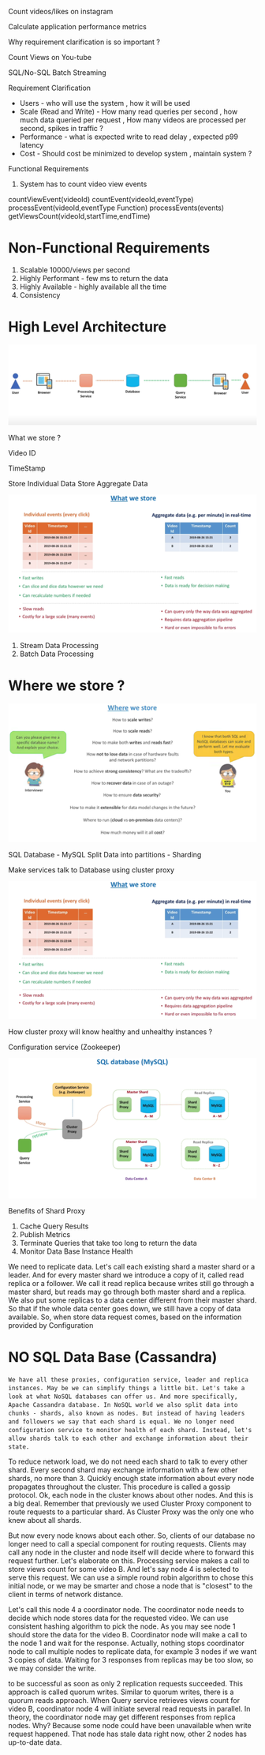 


Count videos/likes on instagram

Calculate application performance metrics


Why requirement clarification is so important ?


Count Views on You-tube


SQL/No-SQL
Batch Streaming


Requirement Clarification

* Users -  who will use the system , how it will be used
* Scale (Read and Write) - How many read queries per second , how much data queried per request , How many videos are processed per second, spikes in traffic ?
* Performance - what is expected write to read delay , expected p99 latency
* Cost - Should cost be minimized to develop system , maintain system ?


Functional Requirements

1. System has to count video view events

countViewEvent(videoId)
countEvent(videoId,eventType)
processEvent(videoId,eventType Function)
processEvents(events)
getViewsCount(videoId,startTime,endTime)


Non-Functional Requirements
=============================


1. Scalable 10000/views per second
2. Highly Performant - few ms to return the data
3. Highly Available - highly available all the time
4. Consistency


High Level Architecture
==============================

![alt-text](https://github.com/saurabhchaturvedy/dsa_musings_2024/blob/0c2666b0fd14487131451d59bea85e2244dfd0a2/src/main/java/Learnings/WM202409/SystemDesign/Images/HLD.png "optional-title")



What we store ?

Video ID

TimeStamp

Store Individual Data
Store Aggregate Data

![alt-text](https://github.com/saurabhchaturvedy/dsa_musings_2024/blob/7f66f555e475444c70a29b6cb45592e41c3810fe/src/main/java/Learnings/WM202409/SystemDesign/Images/data_store.png "optional-title")


1. Stream Data Processing
2. Batch Data Processing


Where we store ?
================

![alt-text](https://github.com/saurabhchaturvedy/dsa_musings_2024/blob/59e08873dd58e01228f9f05a94998e401e177ecc/src/main/java/Learnings/WM202409/SystemDesign/Images/where_we_store.png "optional-title")

SQL Database - MySQL
Split Data into partitions - Sharding 

Make services talk to Database using cluster proxy

![alt-text](https://github.com/saurabhchaturvedy/dsa_musings_2024/blob/7f66f555e475444c70a29b6cb45592e41c3810fe/src/main/java/Learnings/WM202409/SystemDesign/Images/data_store.png "optional-title")


How cluster proxy will know healthy and unhealthy instances ?

Configuration service (Zookeeper)

![img.png](img.png)



Benefits of Shard Proxy

1. Cache Query Results
2. Publish Metrics
3. Terminate Queries that take too long to return the data
4. Monitor Data Base Instance Health

We need to replicate data. Let's call each existing shard a master shard or a leader. And for every master shard we introduce a copy of it, called read replica or a follower. We call it read replica because writes still go through a master shard, but reads may go through both master shard and a replica. We also put some replicas to a data center different from their master shard. So that if the whole data center goes down, we still have a copy of data available. So, when store data request comes, based on the information provided by Configuration



NO SQL Data Base (Cassandra)
============================

`We have all these proxies, configuration service, leader and replica instances. May be we can simplify things a little bit. Let's take a look at what NoSQL databases can offer us. And more specifically, Apache Cassandra database. In NoSQL world we also split data into chunks - shards, also known as nodes. But instead of having leaders and followers we say that each shard is equal. We no longer need configuration service to monitor health of each shard. Instead, let's allow shards talk to each other and exchange information about their state.`

To reduce network load, we do not need each shard to talk to every other shard. Every second shard may exchange information with a few other shards, no more than 3. Quickly enough state information about every node propagates throughout the cluster. This procedure is called a gossip protocol. Ok, each node in the cluster knows about other nodes. And this is a big deal. Remember that previously we used Cluster Proxy component to route requests to a particular shard. As Cluster Proxy was the only one who knew about all shards.

But now every node knows about each other. So, clients of our database no longer need to call a special component for routing requests. Clients may call any node in the cluster and node itself will decide where to forward this request further. Let's elaborate on this. Processing service makes a call to store views count for some video B. And let's say node 4 is selected to serve this request. We can use a simple round robin algorithm to chose this initial node, or we may be smarter and chose a node that is "closest" to the client in terms of network distance.


Let's call this node 4 a coordinator node. The coordinator node needs to decide which node stores data for the requested video. We can use consistent hashing algorithm to pick the node. As you may see node 1 should store the data for the video B. Coordinator node will make a call to the node 1 and wait for the response. Actually, nothing stops coordinator node to call multiple nodes to replicate data, for example 3 nodes if we want 3 copies of data. Waiting for 3 responses from replicas may be too slow, so we may consider the write.

to be successful as soon as only 2 replication requests succeeded. This approach is called quorum writes. Similar to quorum writes, there is a quorum reads approach. When Query service retrieves views count for video B, coordinator node 4 will initiate several read requests in parallel. In theory, the coordinator node may get different responses from replica nodes. Why? Because some node could have been unavailable when write request happened. That node has stale data right now, other 2 nodes has up-to-date data.